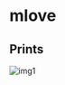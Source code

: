 # mlove

## Prints
![img1]

[img1]: https://raw.githubusercontent.com/slackjeff/mlove/master/img/img1.png
